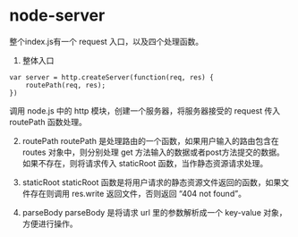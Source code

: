 # node-server
整个index.js有一个 request 入口，以及四个处理函数。

1. 整体入口
```
var server = http.createServer(function(req, res) {
	routePath(req, res);
})

```
调用 node.js 中的 http 模块，创建一个服务器，将服务器接受的 request 传入 routePath 函数处理。

2. routePath 
routePath 是处理路由的一个函数，如果用户输入的路由包含在 routes 对象中，则分别处理 get 方法输入的数据或者post方法提交的数据。如果不存在，则将请求传入 staticRoot 函数，当作静态资源请求处理。

3. staticRoot
staticRoot 函数是将用户请求的静态资源文件返回的函数，如果文件存在则调用 res.write 返回文件，否则返回 “404 not found”。

4. parseBody
parseBody 是将请求 url 里的参数解析成一个 key-value 对象，方便进行操作。